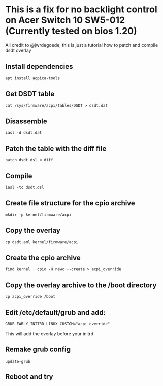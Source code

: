 # This is a fix for no backlight control on Acer Switch 10 SW5-012 (Currently tested on bios 1.20)

All credit to @jwrdegoede, this is just a tutorial how to patch and compile dsdt overlay

## Install dependencies
`apt install acpica-tools`

## Get DSDT table
`cat /sys/firmware/acpi/tables/DSDT > dsdt.dat`

## Disassemble
`iasl -d dsdt.dat`

## Patch the table with the diff file
`patch dsdt.dsl < diff`

## Compile
`iasl -tc dsdt.dsl`

## Create file structure for the cpio archive
`mkdir -p kernel/firmware/acpi`

## Copy the overlay
`cp dsdt.aml kernel/firmware/acpi`

## Create the cpio archive
`find kernel | cpio -H newc --create > acpi_override`

## Copy the overlay archive to the /boot directory
`cp acpi_override /boot`

## Edit /etc/default/grub and add:
`GRUB_EARLY_INITRD_LINUX_CUSTOM="acpi_override"`

This will add the overlay before your initrd

## Remake grub config
`update-grub`

## Reboot and try
